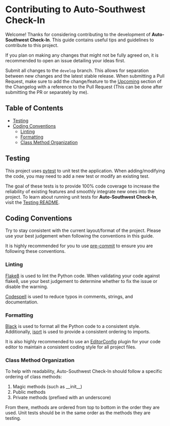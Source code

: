 # Contributing to Auto-Southwest Check-In
Welcome! Thanks for considering contributing to the development of **Auto-Southwest Check-In**. This guide contains useful tips and guidelines
to contribute to this project.

If you plan on making any changes that might not be fully agreed on, it is recommended to open an issue detailing your ideas first.

Submit all changes to the `develop` branch. This allows for separation between new changes and the latest stable release. When submitting a
Pull Request, make sure to add the change/feature to the [Upcoming](CHANGELOG.md#upcoming) section of the Changelog with a reference to the
Pull Request (This can be done after submitting the PR or separately by me).

## Table of Contents
- [Testing](#testing)
- [Coding Conventions](#coding-conventions)
    * [Linting](#linting)
    * [Formatting](#formatting)
    * [Class Method Organization](#class-method-organization)

## Testing
This project uses [pytest][0] to unit test the application. When adding/modifying the code, you may need to add a new test or modify an existing test.

The goal of these tests is to provide 100% code coverage to increase the reliability of existing features and smoothly integrate new ones into the project.
To learn about running unit tests for **Auto-Southwest Check-In**, visit the [Testing README](tests/README.md).

## Coding Conventions
Try to stay consistent with the current layout/format of the project. Please use your best judgement when following the conventions in this guide.

It is highly recommended for you to use [pre-commit][1] to ensure you are following these conventions.

### Linting
[Flake8][2] is used to lint the Python code. When validating your code against flake8, use your best judgement to determine whether to fix
the issue or disable the warning.

[Codespell][3] is used to reduce typos in comments, strings, and documentation.

### Formatting
[Black][4] is used to format all the Python code to a consistent style. Additionally, [isort][5] is used to provide a consistent ordering to imports.

It is also highly recommended to use an [EditorConfig][6] plugin for your code editor to maintain a consistent coding style for all project files.

### Class Method Organization
To help with readability, Auto-Southwest Check-In should follow a specific ordering of class methods:
1. Magic methods (such as \_\_init\_\_)
2. Public methods
3. Private methods (prefixed with an underscore)

From there, methods are ordered from top to bottom in the order they are used. Unit tests should be in the same order as the methods they are testing.


[0]: https://docs.pytest.org
[1]: https://pre-commit.com
[2]: https://flake8.pycqa.org/en/latest
[3]: https://github.com/codespell-project/codespell
[4]: https://black.readthedocs.io/en/stable
[5]: https://pycqa.github.io/isort/
[6]: https://editorconfig.org/
